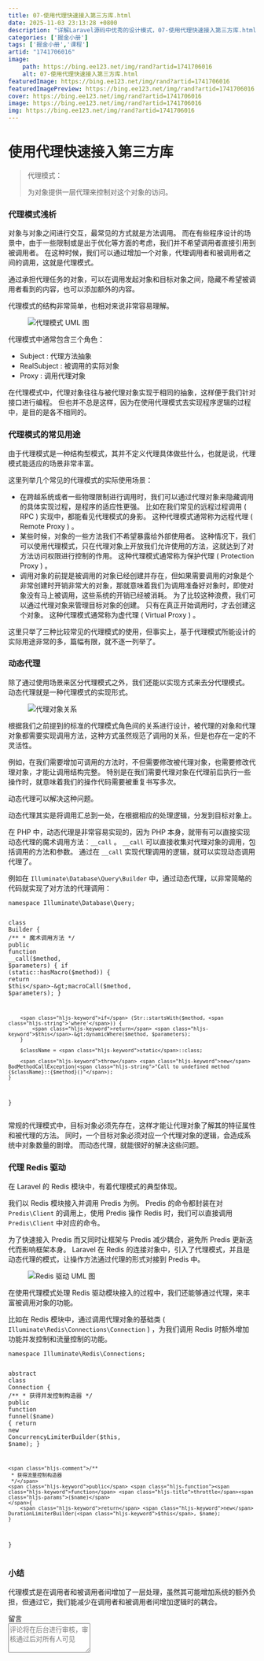 ```yaml
---
title: 07-使用代理快速接入第三方库.html
date: 2025-11-03 23:13:28 +0800
description: "详解Laravel源码中优秀的设计模式，07-使用代理快速接入第三方库.html"
categories: ['掘金小册']
tags: ['掘金小册','课程']
artid: "1741706016"
image:
    path: https://bing.ee123.net/img/rand?artid=1741706016
    alt: 07-使用代理快速接入第三方库.html
featuredImage: https://bing.ee123.net/img/rand?artid=1741706016
featuredImagePreview: https://bing.ee123.net/img/rand?artid=1741706016
cover: https://bing.ee123.net/img/rand?artid=1741706016
image: https://bing.ee123.net/img/rand?artid=1741706016
img: https://bing.ee123.net/img/rand?artid=1741706016
---
```


<html><head><meta charset="utf-8"><meta http-equiv="X-UA-Compatible" content="IE=edge,chrome=1"><meta name="viewport" content="width=device-width,initial-scale=1,user-scalable=no,viewport-fit=cover"><meta name="google-site-verification" content="cCHsgG9ktuCTgWgYfqCJql8AeR4gAne4DTZqztPoirE"><meta name="apple-itunes-app" content="app-id=987739104"><meta name="baidu-site-verification" content="qiK2a1kcFc"><meta name="360-site-verification" content="4c3c7d57d59f0e1a308462fbc7fd7e51"><meta name="sogou_site_verification" content="c49WUDZczQ"><title data-vue-meta="true">详解 Laravel 源码中优秀的设计模式 - 有明 - 掘金小册</title><link rel="preload" href="https://b-gold-cdn.xitu.io/v3/static/js/manifest.060adf3290877312ec3f.js" as="script"><link rel="preload" href="https://b-gold-cdn.xitu.io/v3/static/js/vendor.e6fd81aa1499049a5bee.js" as="script"><link rel="preload" href="https://b-gold-cdn.xitu.io/v3/static/js/app.a99a1e8180beec940a3f.js" as="script"><link rel="preload" href="https://b-gold-cdn.xitu.io/v3/static/css/app.b796f2cb9b18ed584e56cf5802f4527d.css" as="style"><link rel="apple-touch-icon" sizes="180x180" href="https://b-gold-cdn.xitu.io/favicons/v2/apple-touch-icon.png"><link rel="icon" type="image/png" sizes="32x32" href="https://b-gold-cdn.xitu.io/favicons/v2/favicon-32x32.png"><link rel="icon" type="image/png" sizes="16x16" href="https://b-gold-cdn.xitu.io/favicons/v2/favicon-16x16.png"><link rel="manifest" href="https://b-gold-cdn.xitu.io/favicons/v2/manifest.json"><link rel="mask-icon" href="https://b-gold-cdn.xitu.io/favicons/v2/safari-pinned-tab.svg" color="#5bbad5"><link rel="shortcut icon" href="https://b-gold-cdn.xitu.io/favicons/v2/favicon.ico"><meta name="msapplication-config" content="https://b-gold-cdn.xitu.io/favicons/v2/browserconfig.xml"><meta name="theme-color" content="#ffffff"><link rel="search" title="掘金" href="https://b-gold-cdn.xitu.io/conf/search.xml" type="application/opensearchdescription+xml"><link rel="stylesheet" href="https://b-gold-cdn.xitu.io/ionicons/2.0.1/css/ionicons.min.css"><link rel="stylesheet" href="https://b-gold-cdn.xitu.io/asset/fw-icon/1.0.9/iconfont.css"><link href="https://b-gold-cdn.xitu.io/v3/static/css/app.b796f2cb9b18ed584e56cf5802f4527d.css" rel="stylesheet"><script src="https://www.googletagmanager.com/gtag/js?id=UA-93217128-6"></script><script async="" src="https://hm.baidu.com/hm.js?93bbd335a208870aa1f296bcd6842e5e"></script><script async="" src="//www.google-analytics.com/analytics.js"></script><script type="text/javascript" async="" src="https://assets.growingio.com/vds.js"></script><script type="text/javascript" charset="utf-8" async="" src="https://b-gold-cdn.xitu.io/v3/static/js/8.6975c7d55979d107f394.js"></script><meta data-vmid="keywords" name="keywords" content="掘金,稀土,Vue.js,微信小程序,Kotlin,RxJava,React Native,Wireshark,敏捷开发,Bootstrap,OKHttp,正则表达式,WebGL,Webpack,Docker,MVVM" data-vue-meta="true"><meta data-vmid="description" name="description" content="掘金是一个帮助开发者成长的社区，是给开发者用的 Hacker News，给设计师用的 Designer News，和给产品经理用的 Medium。掘金的技术文章由稀土上聚集的技术大牛和极客共同编辑为你筛选出最优质的干货，其中包括：Android、iOS、前端、后端等方面的内容。用户每天都可以在这里找到技术世界的头条内容。与此同时，掘金内还有沸点、掘金翻译计划、线下活动、专栏文章等内容。即使你是 GitHub、StackOverflow、开源中国的用户，我们相信你也可以在这里有所收获。" data-vue-meta="true"></head><body><div data-v-41acfafa="" data-v-decff8c4="" class="section-content"><div data-v-41acfafa="" class="section-page book-section-view"><div data-v-41acfafa="" class="entry-content article-content"><h1 class="heading" data-id="heading-0">使用代理快速接入第三方库</h1>
<blockquote>
<p>代理模式：</p>
<p>为对象提供一层代理来控制对这个对象的访问。</p>
</blockquote>
<h3 class="heading" data-id="heading-1">代理模式浅析</h3>
<p>对象与对象之间进行交互，最常见的方式就是方法调用。
而在有些程序设计的场景中，由于一些限制或是出于优化等方面的考虑，我们并不希望调用者直接引用到被调用者。
在这种时候，我们可以通过增加一个对象，代理调用者和被调用者之间的调用，这就是代理模式。</p>
<p>通过承担代理任务的对象，可以在调用发起对象和目标对象之间，隐藏不希望被调用者看到的内容，也可以添加额外的内容。</p>
<p>代理模式的结构非常简单，也相对来说非常容易理解。</p>
<p></p><figure><img alt="代理模式 UML 图" class="lazyload inited loaded" data-src="https://user-gold-cdn.xitu.io/2017/12/30/160a6da1880881e1?imageView2/0/w/1280/h/960/format/webp/ignore-error/1" data-width="1280" data-height="415" src="https://user-gold-cdn.xitu.io/2017/12/30/160a6da1880881e1?imageView2/0/w/1280/h/960/format/webp/ignore-error/1"><figcaption></figcaption></figure><p></p>
<p>代理模式中通常包含三个角色：</p>
<ul>
<li>Subject : 代理方法抽象</li>
<li>RealSubject : 被调用的实际对象</li>
<li>Proxy : 调用代理对象</li>
</ul>
<p>在代理模式中，代理对象往往与被代理对象实现于相同的抽象，这样便于我们针对接口进行编程。
但也并不总是这样，因为在使用代理模式去实现程序逻辑的过程中，是目的是各不相同的。</p>
<h3 class="heading" data-id="heading-2">代理模式的常见用途</h3>
<p>由于代理模式是一种结构型模式，其并不定义代理具体做些什么，也就是说，代理模式能适应的场景非常丰富。</p>
<p>这里列举几个常见的代理模式的实际使用场景：</p>
<ul>
<li>在跨越系统或者一些物理限制进行调用时，我们可以通过代理对象来隐藏调用的具体实现过程，是程序的适应性更强。
比如在我们常见的远程过程调用 ( RPC ) 实现中，都能看见代理模式的身影。
这种代理模式通常称为远程代理 ( Remote Proxy ) 。</li>
<li>某些时候，对象的一些方法我们不希望暴露给外部使用者。
这种情况下，我们可以使用代理模式，只在代理对象上开放我们允许使用的方法，这就达到了对方法访问权限进行控制的作用。
这种代理模式通常称为保护代理 ( Protection Proxy ) 。</li>
<li>调用对象的前提是被调用的对象已经创建并存在，但如果需要调用的对象是个非常创建时开销非常大的对象，那就意味着我们为调用准备好对象时，即使对象没有马上被调用，这些系统的开销已经被消耗。
为了比较这种浪费，我们可以通过代理对象来管理目标对象的创建。
只有在真正开始调用时，才去创建这个对象。
这种代理模式通常称为虚代理 ( Virtual Proxy ) 。</li>
</ul>
<p>这里只举了三种比较常见的代理模式的使用，但事实上，基于代理模式所能设计的实际用途非常的多，篇幅有限，就不逐一列举了。</p>
<h3 class="heading" data-id="heading-3">动态代理</h3>
<p>除了通过使用场景来区分代理模式之外，我们还能以实现方式来去分代理模式。
动态代理就是一种代理模式的实现形式。</p>
<p></p><figure><img alt="代理对象关系" class="lazyload inited" data-src="https://user-gold-cdn.xitu.io/2017/12/30/160a6d84a85eb6e4?imageView2/0/w/1280/h/960/format/webp/ignore-error/1" data-width="900" data-height="226" src="https://user-gold-cdn.xitu.io/2017/12/30/160a6d84a85eb6e4?imageView2/0/w/1280/h/960/format/webp/ignore-error/1"><figcaption></figcaption></figure><p></p>
<p>根据我们之前提到的标准的代理模式角色间的关系进行设计，被代理的对象和代理对象都需要实现调用方法，这种方式虽然规范了调用的关系，但是也存在一定的不灵活性。</p>
<p>例如，在我们需要增加可调用的方法时，不但需要修改被代理对象，也需要修改代理对象，才能让调用结构完整。
特别是在我们需要代理对象在代理前后执行一些操作时，就意味着我们的操作代码需要被重复书写多次。</p>
<p>动态代理可以解决这种问题。</p>
<p>动态代理其实是将调用汇总到一处，在根据相应的处理逻辑，分发到目标对象上。</p>
<p>在 PHP 中，动态代理是非常容易实现的，因为 PHP 本身，就带有可以直接实现动态代理的魔术调用方法：<code>__call</code> 。
<code>__call</code> 可以直接收集对代理对象的调用，包括调用的方法和参数。
通过在 <code>__call</code> 实现代理调用的逻辑，就可以实现动态调用代理了。</p>
<p>例如在 <code>Illuminate\Database\Query\Builder</code> 中，通过动态代理，以非常简略的代码就实现了对方法的代理调用：</p>
<pre><code class="hljs php" lang="php"><span class="hljs-keyword">namespace</span> <span class="hljs-title">Illuminate</span>\<span class="hljs-title">Database</span>\<span class="hljs-title">Query</span>;

<span class="hljs-class"><span class="hljs-keyword">class</span> <span class="hljs-title">Builder</span>
</span>{
    <span class="hljs-comment">/**
    * 魔术调用方法
    */</span>
    <span class="hljs-keyword">public</span> <span class="hljs-function"><span class="hljs-keyword">function</span> <span class="hljs-title">__call</span><span class="hljs-params">($method, $parameters)</span>
    </span>{
        <span class="hljs-keyword">if</span> (<span class="hljs-keyword">static</span>::hasMacro($method)) {
            <span class="hljs-keyword">return</span> <span class="hljs-keyword">$this</span>-&gt;macroCall($method, $parameters);
        }

        <span class="hljs-keyword">if</span> (Str::startsWith($method, <span class="hljs-string">'where'</span>)) {
            <span class="hljs-keyword">return</span> <span class="hljs-keyword">$this</span>-&gt;dynamicWhere($method, $parameters);
        }

        $className = <span class="hljs-keyword">static</span>::class;

        <span class="hljs-keyword">throw</span> <span class="hljs-keyword">new</span> BadMethodCallException(<span class="hljs-string">"Call to undefined method {$className}::{$method}()"</span>);
    }
}
</code></pre><p>常规的代理模式中，目标对象必须先存在，这样才能让代理对象了解其的特征属性和被代理的方法。
同时，一个目标对象必须对应一个代理对象的逻辑，会造成系统中对象数量的剧增。
而动态代理，就能很好的解决这些问题。</p>
<h3 class="heading" data-id="heading-4">代理 Redis 驱动</h3>
<p>在 Laravel 的 Redis 模块中，有着代理模式的典型体现。</p>
<p>我们以 Redis 模块接入并调用 Predis 为例。
Predis 的命令都封装在对 <code>Predis\Client</code> 的调用上，使用 Predis 操作 Redis 时，我们可以直接调用 <code>Predis\Client</code> 中对应的命令。</p>
<p>为了快速接入 Predis 而又同时让框架与 Predis 减少耦合，避免所 Predis 更新迭代而影响框架本身。
Laravel 在 Redis 的连接对象中，引入了代理模式，并且是动态代理的模式，让操作方法通过代理的形式对接到 Predis 中。</p>
<p></p><figure><img alt="Redis 驱动 UML 图" class="lazyload inited" data-src="https://user-gold-cdn.xitu.io/2017/12/30/160a6da5deaadfca?imageView2/0/w/1280/h/960/format/webp/ignore-error/1" data-width="1280" data-height="505" src="https://user-gold-cdn.xitu.io/2017/12/30/160a6da5deaadfca?imageView2/0/w/1280/h/960/format/webp/ignore-error/1"><figcaption></figcaption></figure><p></p>
<p>在使用代理模式处理 Redis 驱动模块接入的过程中，我们还能够通过代理，来丰富被调用对象的功能。</p>
<p>比如在 Redis 模块中，通过调用代理对象的基础类 ( <code>Illuminate\Redis\Connections\Connection</code> ) ，为我们调用 Redis 时额外增加功能并发控制和流量控制的功能。</p>
<pre><code class="hljs php" lang="php"><span class="hljs-keyword">namespace</span> <span class="hljs-title">Illuminate</span>\<span class="hljs-title">Redis</span>\<span class="hljs-title">Connections</span>;

<span class="hljs-keyword">abstract</span> <span class="hljs-class"><span class="hljs-keyword">class</span> <span class="hljs-title">Connection</span>
</span>{
    <span class="hljs-comment">/**
     * 获得并发控制构造器
     */</span>
    <span class="hljs-keyword">public</span> <span class="hljs-function"><span class="hljs-keyword">function</span> <span class="hljs-title">funnel</span><span class="hljs-params">($name)</span>
    </span>{
        <span class="hljs-keyword">return</span> <span class="hljs-keyword">new</span> ConcurrencyLimiterBuilder(<span class="hljs-keyword">$this</span>, $name);
    }

    <span class="hljs-comment">/**
     * 获得流量控制构造器
     */</span>
    <span class="hljs-keyword">public</span> <span class="hljs-function"><span class="hljs-keyword">function</span> <span class="hljs-title">throttle</span><span class="hljs-params">($name)</span>
    </span>{
        <span class="hljs-keyword">return</span> <span class="hljs-keyword">new</span> DurationLimiterBuilder(<span class="hljs-keyword">$this</span>, $name);
    }
}
</code></pre><h3 class="heading" data-id="heading-5">小结</h3>
<p>代理模式是在调用者和被调用者间增加了一层处理，虽然其可能增加系统的额外负担，但通过它，我们能减少在调用者和被调用者间增加逻辑时的耦合。</p>
</div><section data-v-41acfafa="" class="book-comments"><div data-v-41acfafa="" class="box-title">留言</div><div data-v-41acfafa="" class="comment-box"><div data-v-efcd2e56="" data-v-41acfafa="" class="comment-form comment-form" id="comment"><div data-v-b2db8566="" data-v-1b9df826="" data-v-efcd2e56="" data-src="https://avatars0.githubusercontent.com/u/8953279?v=4" class="lazy avatar avatar" title="" style="background-image: none;"></div><textarea data-v-efcd2e56="" placeholder="评论将在后台进行审核，审核通过后对所有人可见" class="content-input" style="overflow: hidden; overflow-wrap: break-word; height: 60px;"></textarea><div data-v-efcd2e56="" class="action-box" style="display: none;"><div data-v-54e3f196="" data-v-efcd2e56="" class="image-uploader image-uploader" style="display: none;"><input data-v-54e3f196="" type="file" class="input"><button data-v-54e3f196="" class="upload-btn"><i data-v-54e3f196="" class="icon ion-image"></i><span data-v-54e3f196="">上传图片</span></button></div><div data-v-efcd2e56="" class="submit-box"><span data-v-efcd2e56="" class="submit-text">Ctrl or ⌘ + Enter</span><button data-v-efcd2e56="" class="submit-btn">评论</button></div></div><!----></div></div><ul data-v-51163f89="" data-v-41acfafa="" st:block="commentList" class="comment-list comment-list"><!----></ul></section></div></div><!----><!----></body></html>